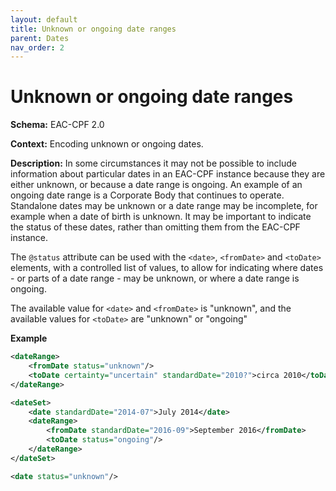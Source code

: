 ```yaml
---
layout: default
title: Unknown or ongoing date ranges
parent: Dates
nav_order: 2
---
```


# Unknown or ongoing date ranges
**Schema:**
EAC-CPF 2.0

**Context:**
Encoding unknown or ongoing dates. 

**Description:**
In some circumstances it may not be possible to include information about particular dates in an EAC-CPF instance because they are either unknown, or because a date range is ongoing. An example of an ongoing date range is a Corporate Body that continues to operate. Standalone dates may be unknown or a date range may be incomplete, for example when a date of birth is unknown. It may be important to indicate the status of these dates, rather than omitting them from the EAC-CPF instance. 

The `@status` attribute can be used with the `<date>`, `<fromDate>` and `<toDate>` elements, with a controlled list of values, to allow for indicating where dates - or parts of a date range - may be unknown, or where a date range is ongoing. 

The available value for `<date>` and `<fromDate>` is "unknown", and the available values for `<toDate>` are "unknown" or "ongoing"

**Example**
```xml
<dateRange>
	<fromDate status="unknown"/>
	<toDate certainty="uncertain" standardDate="2010?">circa 2010</toDate> 
</dateRange>
```

```xml
<dateSet>
	<date standardDate="2014-07">July 2014</date>
	<dateRange>
		<fromDate standardDate="2016-09">September 2016</fromDate>
		<toDate status="ongoing"/>
	</dateRange>
</dateSet>
```

```xml
<date status="unknown"/>
```
